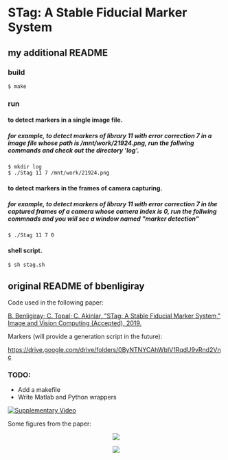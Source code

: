 # STag: A Stable Fiducial Marker System
## my additional README
### build
```
$ make
```
### run
#### to detect markers in a single image file.
##### for example, to detect markers of library 11 with error correction 7 in a image file whose path is /mnt/work/21924.png, run the follwing commands and check out the directory 'log'.
```
$ mkdir log
$ ./Stag 11 7 /mnt/work/21924.png
```
#### to detect markers in the frames of camera capturing.
##### for example, to detect markers of library 11 with error correction 7 in the captured frames of a camera whose camera index is 0, run the follwing commnads and you wiil see a window named "marker detection"
```
$ ./Stag 11 7 0
```
#### shell script.
```
$ sh stag.sh
```

## original README of bbenligiray
Code used in the following paper:

[B. Benligiray; C. Topal; C. Akinlar, "STag: A Stable Fiducial Marker System," Image and Vision Computing (Accepted), 2019.](https://arxiv.org/abs/1707.06292)

Markers (will provide a generation script in the future):

https://drive.google.com/drive/folders/0ByNTNYCAhWbIV1RqdU9vRnd2Vnc

### TODO:
* Add a makefile
* Write Matlab and Python wrappers

[![Supplementary Video](https://user-images.githubusercontent.com/19530665/57184379-6a250580-6ec3-11e9-8ab3-7e139966f13b.png)](https://www.youtube.com/watch?v=vnHI3GzLVrY) 

Some figures from the paper:

<p align="center">
  <img src="https://user-images.githubusercontent.com/19530665/57179654-c0c11e00-6e88-11e9-9ca5-0c0153b28c91.png"/>
</p>

<p align="center">
  <img src="https://user-images.githubusercontent.com/19530665/57179660-cae31c80-6e88-11e9-8f80-bf8e24e59957.png"/>
</p>
